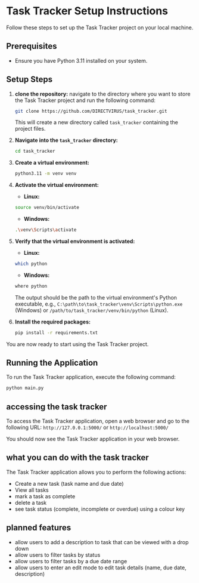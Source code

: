 # Task Tracker Setup Instructions

Follow these steps to set up the Task Tracker project on your local machine.

## Prerequisites

- Ensure you have Python 3.11 installed on your system.

## Setup Steps

1. **clone the repository:**
navigate to the directory where you want to store the Task Tracker project and run the following command:
    ```bash
    git clone https://github.com/DIRECTVIRUS/task_tracker.git
    ```
    This will create a new directory called `task_tracker` containing the project files.

2. **Navigate into the `task_tracker` directory:**
    ```bash
    cd task_tracker
    ```

3. **Create a virtual environment:**
    ```bash
    python3.11 -m venv venv
    ```

4. **Activate the virtual environment:**
    - **Linux:**
    ```bash
    source venv/bin/activate
    ```
    - **Windows:**
    ```bash
    .\venv\Scripts\activate
    ```

5. **Verify that the virtual environment is activated:**
    - **Linux:**
    ```bash
    which python
    ```
    - **Windows:**
    ```bash
    where python
    ```
    The output should be the path to the virtual environment's Python executable, e.g., `C:\path\to\task_tracker\venv\Scripts\python.exe` (Windows) or `/path/to/task_tracker/venv/bin/python` (Linux).

6. **Install the required packages:**
    ```bash
    pip install -r requirements.txt
    ```

You are now ready to start using the Task Tracker project.

## **Running the Application**

To run the Task Tracker application, execute the following command:
```bash
python main.py
```

## **accessing the task tracker**

To access the Task Tracker application, open a web browser and go to the following URL:
```http://127.0.0.1:5000/``` or ```http://localhost:5000/```

You should now see the Task Tracker application in your web browser.

## **what you can do with the task tracker**

The Task Tracker application allows you to perform the following actions:
- Create a new task (task name and due date)
- View all tasks
- mark a task as complete
- delete a task
- see task status (complete, incomplete or overdue) using a colour key

## planned features
- allow users to add a description to task that can be viewed with a drop down
- allow users to filter tasks by status
- allow users to filter tasks by a due date range
- allow users to enter an edit mode to edit task details (name, due date, description)